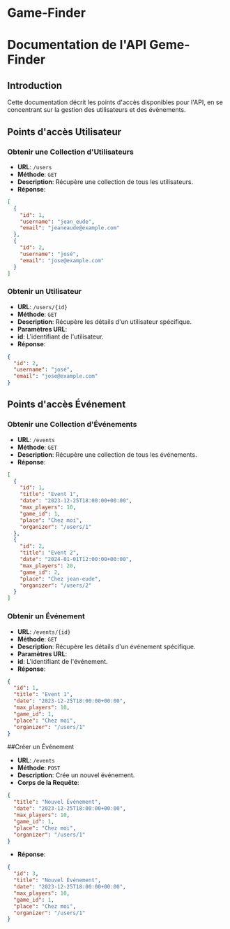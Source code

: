 # Game-Finder

# Documentation de l'API Geme-Finder

## Introduction

Cette documentation décrit les points d'accès disponibles pour l'API, en se concentrant sur la gestion des utilisateurs et des événements.

## Points d'accès Utilisateur

### Obtenir une Collection d'Utilisateurs
- **URL**: `/users`
- **Méthode**: `GET`
- **Description**: Récupère une collection de tous les utilisateurs.
- **Réponse**: 
```json
[
  {
    "id": 1,
    "username": "jean_eude",
    "email": "jeaneaude@example.com"
  },
  {
    "id": 2,
    "username": "josé",
    "email": "jose@example.com"
  }
]
```
### Obtenir un Utilisateur
- **URL**: `/users/{id}`
- **Méthode**: `GET`
- **Description**: Récupère les détails d'un utilisateur spécifique.
- **Paramètres URL**:
- **id**: L'identifiant de l'utilisateur.
- **Réponse**:
```json
{
  "id": 2,
  "username": "josé",
  "email": "jose@example.com"
}
```

## Points d'accès Événement

### Obtenir une Collection d'Événements
- **URL**: `/events`
- **Méthode**: `GET`
- **Description**: Récupère une collection de tous les événements.
- **Réponse**:
```json
[
  {
    "id": 1,
    "title": "Event 1",
    "date": "2023-12-25T18:00:00+00:00",
    "max_players": 10,
    "game_id": 1,
    "place": "Chez moi",
    "organizer": "/users/1"
  },
  {
    "id": 2,
    "title": "Event 2",
    "date": "2024-01-01T12:00:00+00:00",
    "max_players": 20,
    "game_id": 2,
    "place": "Chez jean-eude",
    "organizer": "/users/2"
  }
]
```


### Obtenir un Événement
- **URL**: `/events/{id}`
- **Méthode**: `GET`
- **Description**: Récupère les détails d'un événement spécifique.
- **Paramètres URL**:
- **id**: L'identifiant de l'événement.
- **Réponse**:
```json
{
  "id": 1,
  "title": "Event 1",
  "date": "2023-12-25T18:00:00+00:00",
  "max_players": 10,
  "game_id": 1,
  "place": "Chez moi",
  "organizer": "/users/1"
}
```

##Créer un Événement
- **URL**: `/events`
- **Méthode**: `POST`
- **Description**: Crée un nouvel événement.
- **Corps de la Requête**:
```json
{
  "title": "Nouvel Événement",
  "date": "2023-12-25T18:00:00+00:00",
  "max_players": 10,
  "game_id": 1,
  "place": "Chez moi",
  "organizer": "/users/1"
}
```
- **Réponse**:
```json
{
  "id": 3,
  "title": "Nouvel Événement",
  "date": "2023-12-25T18:00:00+00:00",
  "max_players": 10,
  "game_id": 1,
  "place": "Chez moi",
  "organizer": "/users/1"
}
```
